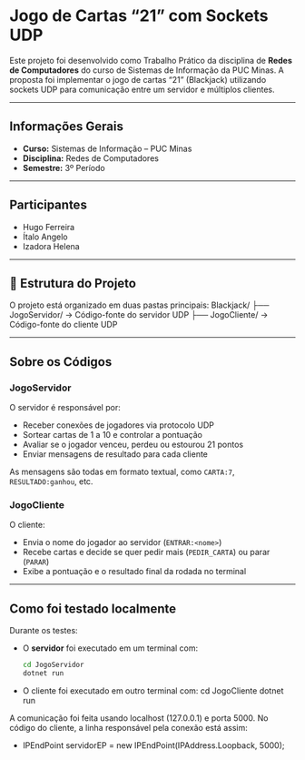 # Jogo de Cartas “21” com Sockets UDP

Este projeto foi desenvolvido como Trabalho Prático da disciplina de **Redes de Computadores** do curso de Sistemas de Informação da PUC Minas. A proposta foi implementar o jogo de cartas “21” (Blackjack) utilizando sockets UDP para comunicação entre um servidor e múltiplos clientes.

---

## Informações Gerais

- **Curso:** Sistemas de Informação – PUC Minas  
- **Disciplina:** Redes de Computadores  
- **Semestre:** 3º Período  

---

## Participantes

- Hugo Ferreira  
- Ítalo Angelo  
- Izadora Helena  

---

## 📁 Estrutura do Projeto

O projeto está organizado em duas pastas principais:
Blackjack/
├── JogoServidor/ → Código-fonte do servidor UDP
├── JogoCliente/ → Código-fonte do cliente UDP

---

## Sobre os Códigos

### JogoServidor

O servidor é responsável por:
- Receber conexões de jogadores via protocolo UDP
- Sortear cartas de 1 a 10 e controlar a pontuação
- Avaliar se o jogador venceu, perdeu ou estourou 21 pontos
- Enviar mensagens de resultado para cada cliente

As mensagens são todas em formato textual, como `CARTA:7`, `RESULTADO:ganhou`, etc.

### JogoCliente

O cliente:
- Envia o nome do jogador ao servidor (`ENTRAR:<nome>`)
- Recebe cartas e decide se quer pedir mais (`PEDIR_CARTA`) ou parar (`PARAR`)
- Exibe a pontuação e o resultado final da rodada no terminal

---

## Como foi testado localmente

Durante os testes:
- O **servidor** foi executado em um terminal com:
  ```bash
  cd JogoServidor
  dotnet run
- O cliente foi executado em outro terminal com:
  cd JogoCliente
  dotnet run
  
A comunicação foi feita usando localhost (127.0.0.1) e porta 5000.
No código do cliente, a linha responsável pela conexão está assim:

- IPEndPoint servidorEP = new IPEndPoint(IPAddress.Loopback, 5000);






